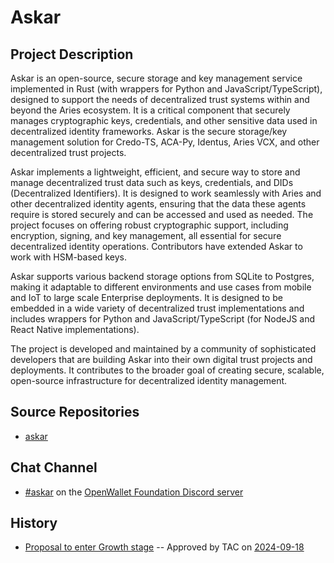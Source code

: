 # Askar

## Project Description
Askar is an open-source, secure storage and key management service implemented in Rust (with wrappers for Python and JavaScript/TypeScript), designed to support the needs of decentralized trust systems within and beyond the Aries ecosystem. It is a critical component that securely manages cryptographic keys, credentials, and other sensitive data used in decentralized identity frameworks. Askar is the secure storage/key management solution for Credo-TS, ACA-Py, Identus, Aries VCX, and other decentralized trust projects.

Askar implements a lightweight, efficient, and secure way to store and manage decentralized trust data such as keys, credentials, and DIDs (Decentralized Identifiers). It is designed to work seamlessly with Aries and other decentralized identity agents, ensuring that the data these agents require is stored securely and can be accessed and used as needed. The project focuses on offering robust cryptographic support, including encryption, signing, and key management, all essential for secure decentralized identity operations. Contributors have extended Askar to work with HSM-based keys.

Askar supports various backend storage options from SQLite to Postgres, making it adaptable to different environments and use cases from mobile and IoT to large scale Enterprise deployments. It is designed to be embedded in a wide variety of decentralized trust implementations and includes wrappers for Python and JavaScript/TypeScript (for NodeJS and React Native implementations).

The project is developed and maintained by a community of sophisticated developers that are building Askar into their own digital trust projects and deployments. It contributes to the broader goal of creating secure, scalable, open-source infrastructure for decentralized identity management.

## Source Repositories

- [askar](https://github.com/openwallet-foundation/askar)

## Chat Channel
- [#askar](https://discord.com/channels/1022962884864643214/1286299889961009293) on the [OpenWallet Foundation Discord server](https://discord.gg/openwalletfoundation)

## History

- [Proposal to enter Growth stage](https://github.com/openwallet-foundation/project-proposals/blob/0818a33b9ef94f5ddf817eea0d6037364ee3b4ac/projects/askar.md) -- Approved by TAC on [2024-09-18](../meetings/2024/2024-09-18.md)
